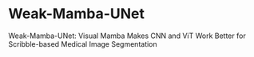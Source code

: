 # Weak-Mamba-UNet
Weak-Mamba-UNet: Visual Mamba Makes CNN and ViT Work Better for Scribble-based Medical Image Segmentation
